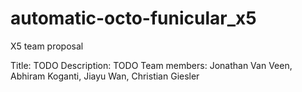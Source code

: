 # automatic-octo-funicular_x5
X5 team proposal

Title: TODO
Description: TODO
Team members: Jonathan Van Veen, Abhiram Koganti, Jiayu Wan, Christian Giesler
